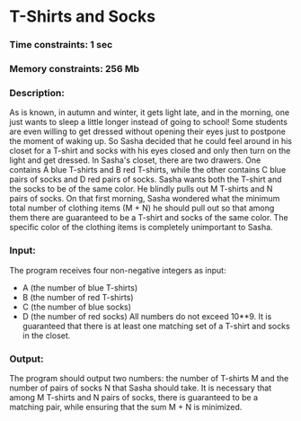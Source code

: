 # T-Shirts and Socks

### Time constraints: 1 sec
### Memory constraints: 256 Mb

### Description:
As is known, in autumn and winter, it gets light late, and in the morning, one just wants to sleep a little longer instead of going to school! Some students are even willing to get dressed without opening their eyes just to postpone the moment of waking up. So Sasha decided that he could feel around in his closet for a T-shirt and socks with his eyes closed and only then turn on the light and get dressed. In Sasha's closet, there are two drawers. One contains A blue T-shirts and B red T-shirts, while the other contains C blue pairs of socks and D red pairs of socks. Sasha wants both the T-shirt and the socks to be of the same color. He blindly pulls out M T-shirts and N pairs of socks. On that first morning, Sasha wondered what the minimum total number of clothing items (M + N) he should pull out so that among them there are guaranteed to be a T-shirt and socks of the same color. The specific color of the clothing items is completely unimportant to Sasha.

### Input:
The program receives four non-negative integers as input:
- A (the number of blue T-shirts)
- B (the number of red T-shirts)
- C (the number of blue socks)
- D (the number of red socks)
All numbers do not exceed 10**9. It is guaranteed that there is at least one matching set of a T-shirt and socks in the closet.

### Output:
The program should output two numbers: the number of T-shirts M and the number of pairs of socks N that Sasha should take. It is necessary that among M T-shirts and N pairs of socks, there is guaranteed to be a matching pair, while ensuring that the sum M + N is minimized.
